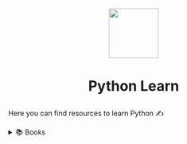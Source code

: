 <p align="center">
    <br>
    <img src="https://upload.wikimedia.org/wikipedia/commons/c/c3/Python-logo-notext.svg" width="100" />
    <br>
<p>

<h1 align="center">

<p>Python Learn</p>
</h1>

Here you can find resources to learn Python  ✍

<details><summary>📚 Books</summary>

<h3>Epub 📒</h3>
<p><a href="https://github.com/AshwinRaikar88/Python/blob/master/books/Think%20Python.epub">1. Think Python</a></p>
<p><a href="https://github.com/AshwinRaikar88/Python/blob/master/books/Python%20for%20Everybody.epub">2. Python for Everybody</a></p>

<h3>PDFs 📙</h3>
<p><a href="https://github.com/AshwinRaikar88/Python/blob/master/books/How%20to%20Think%20Like%20a%20Computer%20Scientist.pdf">1. How to Think Like a Computer Scientist</a></p>
<p><a href="https://github.com/AshwinRaikar88/Python/blob/master/books/Python%20for%20Everybody.pdf">2. Python for Everybody</a></p>
</details>
